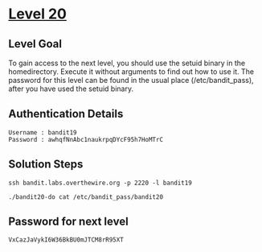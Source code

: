 # [Level 20](https://overthewire.org/wargames/bandit/bandit20.html)

## Level Goal

To gain access to the next level, you should use the setuid binary in the homedirectory. Execute it without arguments to find out how to use it. The password for this level can be found in the usual place (/etc/bandit_pass), after you have used the setuid binary.

## Authentication Details

    Username : bandit19
    Password : awhqfNnAbc1naukrpqDYcF95h7HoMTrC

## Solution Steps

``` 
ssh bandit.labs.overthewire.org -p 2220 -l bandit19

./bandit20-do cat /etc/bandit_pass/bandit20
```

## Password for next level

    VxCazJaVykI6W36BkBU0mJTCM8rR95XT